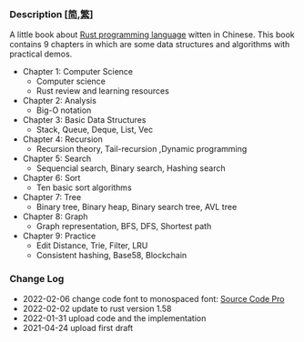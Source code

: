 ### Description  [[简](./README_CN.md),[繁](./README_TW.md)] 

A little book about [Rust programming language](https://www.rust-lang.org/) witten in Chinese. This book contains 9 chapters in which are some data structures and algorithms with practical demos.

* Chapter 1: Computer Science
    - Computer science
    - Rust review and learning resources
* Chapter 2: Analysis
    - Big-O notation
* Chapter 3: Basic Data Structures
    - Stack, Queue, Deque, List, Vec
* Chapter 4: Recursion
    - Recursion theory, Tail-recursion  ,Dynamic programming
* Chapter 5: Search
    - Sequencial search, Binary search, Hashing search
* Chapter 6: Sort
    - Ten basic sort algorithms
* Chapter 7: Tree
    - Binary tree, Binary heap, Binary search tree, AVL tree
* Chapter 8: Graph
    - Graph representation, BFS, DFS, Shortest path
* Chapter 9: Practice
    - Edit Distance, Trie, Filter, LRU
    - Consistent hashing, Base58, Blockchain

### Change Log 
* 2022-02-06 change code font to monospaced font: [Source Code Pro](https://github.com/adobe-fonts/source-code-pro)
* 2022-02-02 update to rust version 1.58
* 2022-01-31 upload code and the implementation
* 2021-04-24 upload first draft
